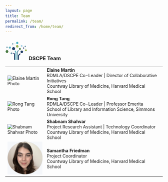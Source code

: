 ```yaml
---
layout: page
title: Team
permalink: /team/
redirect_from: /home/team/
---
```


### <img src="/images/logos/DSCPElogo2.png"> <b>DSCPE Team</b>

<table>
  <tr><td rowspan="1" width="25%;float:left;margin:10px"><img src="/images/team_photos/elainem.png" alt="Elaine Martin Photo"></td>
    <td><div><b>Elaine Martin</b><br> RDMLA/DSCPE Co-Leader | Director of Collaborative Initiatives<br> Countway Library of Medicine, Harvard Medical School</div></td></tr>
  <tr><td rowspan="1" width="width:100px;float:left;margin:10px"><img src="/images/team_photos/rongt.png" alt="Rong Tang Photo"></td>
    <td><div><b>Rong Tang</b><br> RDMLA/DSCPE Co-Leader | Professor Emerita <br> School of Library and Information Science, Simmons University</div></td></tr>
   <tr><td rowspan="1" width="width:100px;float:left;margin:10px"><img src="/images/team_photos/shabnams.png" alt="Shabnam Shahvar Photo"></td>
    <td><div><b>Shabnam Shahvar</b><br> Project Research Assistant | Technology Coordinator<br> Countway Library of Medicine, Harvard Medical School</div></td></tr>

  <tr><td rowspan="1" width="width:100px;float:left;margin:10px"><img src="/images/team_photos/samanthafriedman1.png" alt="Samantha Friedman Photo"></td>
    <td><div><b>Samantha Friedman</b><br> Project Coordinator <br> Countway Library of Medicine, Harvard Medical School</div></td></tr>
 </table>

